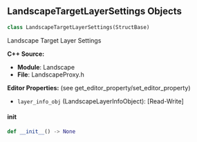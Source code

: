 ## LandscapeTargetLayerSettings Objects

```python
class LandscapeTargetLayerSettings(StructBase)
```

Landscape Target Layer Settings

**C++ Source:**

- **Module**: Landscape
- **File**: LandscapeProxy.h

**Editor Properties:** (see get_editor_property/set_editor_property)

- ``layer_info_obj`` (LandscapeLayerInfoObject):  [Read-Write]

<a id="unreal.LandscapeTargetLayerSettings.__init__"></a>

#### __init__

```python
def __init__() -> None
```

<a id="unreal.LandscapeSplineSegmentConnection"></a>